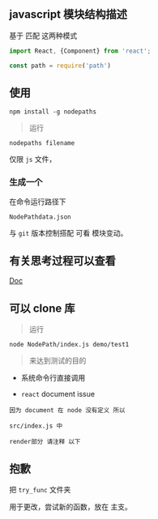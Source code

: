  ## javascript 模块结构描述

基于 匹配 这两种模式
``` js
import React, {Component} from 'react';

const path = require('path')
```

## 使用

```
npm install -g nodepaths
```
>运行

```
nodepaths filename
```
仅限 ``js`` 文件，

### 生成一个

在命令运行路径下

```
NodePathdata.json
```

与 ``git`` 版本控制搭配 可看 模块变动。

## 有关思考过程可以查看 
[Doc](https://github.com/chinanf-boy/NodePath/tree/master/Doc)

## 可以 clone 库

> 运行

```
node NodePath/index.js demo/test1
```

> 来达到测试的目的

- 系统命令行直接调用

- ``react`` document issue

```
因为 document 在 node 没有定义 所以 

src/index.js 中

render部分 请注释 以下

```


## 抱歉
把 ``try_func`` 文件夹
 
用于更改，尝试新的函数，放在 主支。